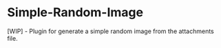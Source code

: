 Simple-Random-Image
===================

[WIP] - Plugin for generate a simple random image from the attachments file.
